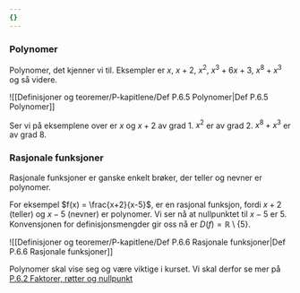 ```yaml
---
{}
---
```

### Polynomer

Polynomer, det kjenner vi til.
Eksempler er $x$, $x+2$, $x^2$, $x^3 + 6x+3$, $x^8+x^3$ og så videre.

![[Definisjoner og teoremer/P-kapitlene/Def P.6.5 Polynomer|Def P.6.5 Polynomer]]

Ser vi på eksemplene over er $x$ og $x+2$ av grad 1. $x^2$ er av grad 2. $x^8 +x^3$ er av grad 8.

### Rasjonale funksjoner

Rasjonale funksjoner er ganske enkelt brøker, der teller og nevner er polynomer. 

For eksempel $f(x) = \frac{x+2}{x-5}$, er en rasjonal funksjon, fordi $x+2$ (teller) og $x-5$ (nevner) er polynomer. Vi ser nå at nullpunktet til $x-5$ er $5$. Konvensjonen for definisjonsmengder gir oss nå er $D(f) = \mathbb{R}\setminus\{5\}$.

![[Definisjoner og teoremer/P-kapitlene/Def P.6.6 Rasjonale funksjoner|Def P.6.6 Rasjonale funksjoner]]


Polynomer skal vise seg og være viktige i kurset. Vi skal derfor se mer på [P.6.2 Faktorer, røtter og nullpunkt](Kapittel%200%20-%20innledende%20kapittel/P.6.2%20Faktorer,%20røtter%20og%20nullpunkt.md)
